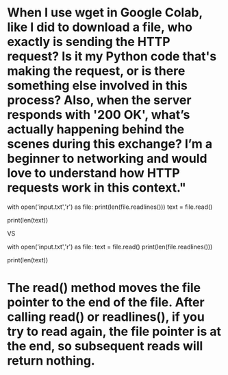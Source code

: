 # When I use wget in Google Colab, like I did to download a file, who exactly is sending the HTTP request? Is it my Python code that's making the request, or is there something else involved in this process? Also, when the server responds with '200 OK', what’s actually happening behind the scenes during this exchange? I’m a beginner to networking and would love to understand how HTTP requests work in this context."



with open('input.txt','r') as file:
    print(len(file.readlines()))
    text = file.read()

print(len(text))

VS

with open('input.txt','r') as file:
    text = file.read()
    print(len(file.readlines()))

print(len(text))


# The read() method moves the file pointer to the end of the file. After calling read() or readlines(), if you try to read again, the file pointer is at the end, so subsequent reads will return nothing.



